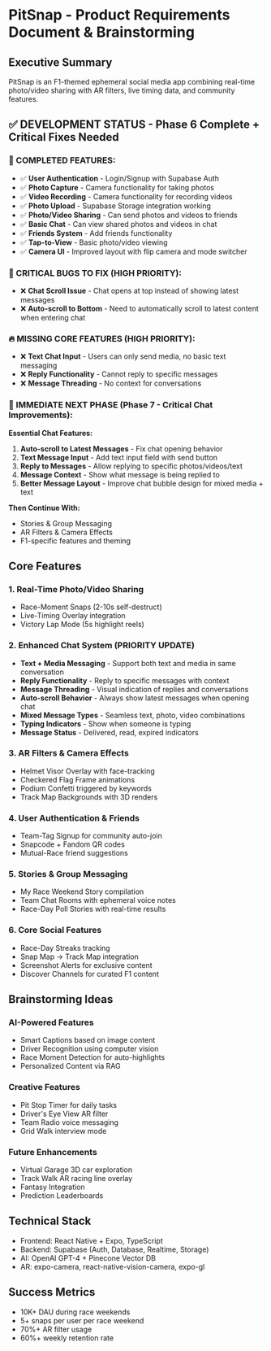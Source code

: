 # PitSnap - Product Requirements Document & Brainstorming

## Executive Summary
PitSnap is an F1-themed ephemeral social media app combining real-time photo/video sharing with AR filters, live timing data, and community features.

## ✅ DEVELOPMENT STATUS - Phase 6 Complete + Critical Fixes Needed

### 🎉 COMPLETED FEATURES:
- ✅ **User Authentication** - Login/Signup with Supabase Auth
- ✅ **Photo Capture** - Camera functionality for taking photos
- ✅ **Video Recording** - Camera functionality for recording videos
- ✅ **Photo Upload** - Supabase Storage integration working
- ✅ **Photo/Video Sharing** - Can send photos and videos to friends
- ✅ **Basic Chat** - Can view shared photos and videos in chat
- ✅ **Friends System** - Add friends functionality
- ✅ **Tap-to-View** - Basic photo/video viewing
- ✅ **Camera UI** - Improved layout with flip camera and mode switcher

### 🚨 CRITICAL BUGS TO FIX (HIGH PRIORITY):
- ❌ **Chat Scroll Issue** - Chat opens at top instead of showing latest messages
- ❌ **Auto-scroll to Bottom** - Need to automatically scroll to latest content when entering chat

### 🔥 MISSING CORE FEATURES (HIGH PRIORITY):
- ❌ **Text Chat Input** - Users can only send media, no basic text messaging
- ❌ **Reply Functionality** - Cannot reply to specific messages
- ❌ **Message Threading** - No context for conversations

### 🚧 IMMEDIATE NEXT PHASE (Phase 7 - Critical Chat Improvements):
**Essential Chat Features:**
1. **Auto-scroll to Latest Messages** - Fix chat opening behavior
2. **Text Message Input** - Add text input field with send button
3. **Reply to Messages** - Allow replying to specific photos/videos/text
4. **Message Context** - Show what message is being replied to
5. **Better Message Layout** - Improve chat bubble design for mixed media + text

**Then Continue With:**
- Stories & Group Messaging
- AR Filters & Camera Effects  
- F1-specific features and theming

## Core Features

### 1. Real-Time Photo/Video Sharing
- Race-Moment Snaps (2-10s self-destruct)
- Live-Timing Overlay integration
- Victory Lap Mode (5s highlight reels)

### 2. **Enhanced Chat System (PRIORITY UPDATE)**
- **Text + Media Messaging** - Support both text and media in same conversation
- **Reply Functionality** - Reply to specific messages with context
- **Message Threading** - Visual indication of replies and conversations
- **Auto-scroll Behavior** - Always show latest messages when opening chat
- **Mixed Message Types** - Seamless text, photo, video combinations
- **Typing Indicators** - Show when someone is typing
- **Message Status** - Delivered, read, expired indicators

### 3. AR Filters & Camera Effects
- Helmet Visor Overlay with face-tracking
- Checkered Flag Frame animations
- Podium Confetti triggered by keywords
- Track Map Backgrounds with 3D renders

### 4. User Authentication & Friends
- Team-Tag Signup for community auto-join
- Snapcode + Fandom QR codes
- Mutual-Race friend suggestions

### 5. Stories & Group Messaging
- My Race Weekend Story compilation
- Team Chat Rooms with ephemeral voice notes
- Race-Day Poll Stories with real-time results

### 6. Core Social Features
- Race-Day Streaks tracking
- Snap Map → Track Map integration
- Screenshot Alerts for exclusive content
- Discover Channels for curated F1 content

## Brainstorming Ideas

### AI-Powered Features
- Smart Captions based on image content
- Driver Recognition using computer vision
- Race Moment Detection for auto-highlights
- Personalized Content via RAG

### Creative Features
- Pit Stop Timer for daily tasks
- Driver's Eye View AR filter
- Team Radio voice messaging
- Grid Walk interview mode

### Future Enhancements
- Virtual Garage 3D car exploration
- Track Walk AR racing line overlay
- Fantasy Integration
- Prediction Leaderboards

## Technical Stack
- Frontend: React Native + Expo, TypeScript
- Backend: Supabase (Auth, Database, Realtime, Storage)
- AI: OpenAI GPT-4 + Pinecone Vector DB
- AR: expo-camera, react-native-vision-camera, expo-gl

## Success Metrics
- 10K+ DAU during race weekends
- 5+ snaps per user per race weekend
- 70%+ AR filter usage
- 60%+ weekly retention rate 